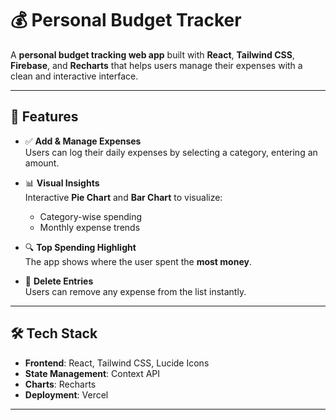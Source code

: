 # 💰 Personal Budget Tracker

A **personal budget tracking web app** built with **React**, **Tailwind CSS**, **Firebase**, and **Recharts** that helps users manage their expenses with a clean and interactive interface.

---

## 🚀 Features

- ✅ **Add & Manage Expenses**  
  Users can log their daily expenses by selecting a category, entering an amount.

- 📊 **Visual Insights**  
  Interactive **Pie Chart** and **Bar Chart** to visualize:
  - Category-wise spending
  - Monthly expense trends

- 🔍 **Top Spending Highlight**  
  The app shows where the user spent the **most money**.

- 🧹 **Delete Entries**  
  Users can remove any expense from the list instantly.

---

## 🛠️ Tech Stack

- **Frontend**: React, Tailwind CSS, Lucide Icons  
- **State Management**: Context API  
- **Charts**: Recharts  
- **Deployment**: Vercel

---
